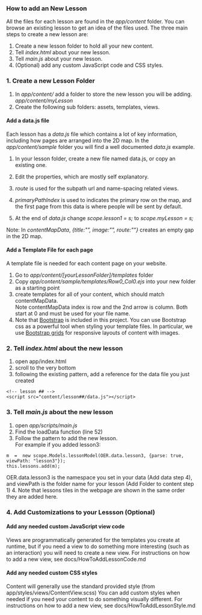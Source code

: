 ### How to add an New Lesson

All the files for each lesson are found in the *app/content* folder. 
You can browse an existing lesson to get an idea of the files used.
The three main steps to create a new lesson are:

1. Create a new lesson folder to hold all your new content. 
2. Tell *index.html* about your new lesson.
3. Tell *main.js* about your new lesson.
4. (Optional) add any custom JavaScript code and CSS styles.

### 1. Create a new Lesson Folder
1. In *app/content/* add a folder to store the new lesson you will be adding.  
*app/content/myLesson*
2. Create the following sub folders: assets, templates, views.

#### Add a data.js file

Each lesson has a *data.js* file which contains a lot of key information, 
including how pages are arranged into the 2D map.
In the *app/content/sample* folder you will find a well documented *data.js* example.

1. In your lesson folder, create a new file named data.js, or copy an existing one.
2. Edit the properties, which are mostly self explanatory.  
  1. *route* is used for the subpath url and name-spacing related views.
  2. *primaryPathIndex* is used to indicates the primary row on the map, and the
first page from this data is where people will be sent by default.

3. At the end of *data.js* change *scope.lesson1 = s;* to *scope.myLesson = s;*

Note: In *contentMapData*, *{title:"", image:"", route:""}* creates an empty gap in the 2D map.

#### Add a Template File for each page
A template file is needed for each content page on your website.

1. Go to *app/content/[yourLessonFolder]/templates* folder
2. Copy *app/content/sample/templates/Row0_Col0.ejs* into your new folder as a starting point
3. create templates for all of your content, which should match contentMapData.    
Note contentMapData index is row and the 2nd arrow is column.  Both start at 0 
and must be used for your file name.
4. Note that [Bootstrap](http://getbootstrap.com/css/) is included in this project. 
You can use Bootstrap css as a powerful tool when styling your template files. 
In particular, we use [Bootstrap grids](https://getbootstrap.com/examples/grid/) 
for responsive layouts of content with images.

### 2. Tell *index.html* about the new lesson
1. open app/index.html
2. scroll to the very bottom
3. following the existing pattern, add a reference for the data file you just created
```
<!-- lesson ## -->  
<script src="content/lesson##/data.js"></script>
```

### 3. Tell *main.js* about the new lesson
1. open *app/scripts/main.js*
2. Find the loadData function (line 52)
3. Follow the pattern to add the new lesson.  
For example if you added lesson3:
```
m  =  new scope.Models.lessonModel(OER.data.lesson3, {parse: true, viewPath: "lesson3"});  
this.lessons.add(m);  
```
OER.data.lesson3 is the namespace you set in your data (Add data step 4), 
and viewPath is the folder name for your lesson (Add Folder to content step 1)
4. Note that lessons tiles in the webpage are shown in the same order they are added here.


### 4. Add Customizations to your Lessson (Optional)

#### Add any needed custom JavaScript view code
Views are programmatically generated for the templates you create at runtime, 
but if you need a view to do something more interesting (such as an interaction) 
you will need to create a new view.
For instructions on how to add a new view, see docs/HowToAddLessonCode.md

#### Add any needed custom CSS styles
Content will generally use the standard provided style (from app/styles/views/ContentView.scss)
You can add custom styles when needed if you need your content to do something 
visually different.
For instructions on how to add a new view, see docs/HowToAddLessonStyle.md



